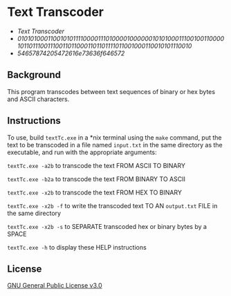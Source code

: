 # Text Transcoder
- *Text Transcoder*
- *010101000110010101111000011101000010000001010100011100100110000101101110011100110110001101101111011001000110010101110010*
- *54657874205472616e73636f646572*


## Background
This program transcodes between text sequences of binary or hex bytes and ASCII characters.

## Instructions
To use, build `textTc.exe` in a *nix terminal using the `make` command, put the text to be transcoded in a file named `input.txt` in the same directory as the executable, and run with the appropriate arguments:

`textTc.exe -a2b` to transcode the text FROM ASCII TO BINARY

`textTc.exe -b2a` to transcode the text FROM BINARY TO ASCII

`textTc.exe -x2b` to transcode the text FROM HEX TO BINARY

`textTc.exe -x2b -f` to write the transcoded text TO AN `output.txt` FILE in the same directory

`textTc.exe -x2b -s` to SEPARATE transcoded hex or binary bytes by a SPACE

`textTc.exe -h` to display these HELP instructions

## License

[GNU General Public License v3.0](https://www.gnu.org/licenses/gpl-3.0.html)
